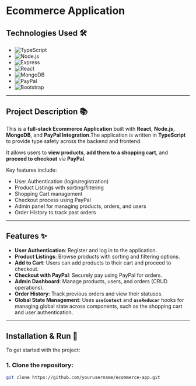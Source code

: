 # **Ecommerce Application**

## **Technologies Used 🛠️**
- ![TypeScript](https://img.shields.io/badge/TypeScript-3178C6?style=for-the-badge&logo=typescript&logoColor=white)
- ![Node.js](https://img.shields.io/badge/Node.js-339933?style=for-the-badge&logo=node.js&logoColor=white)
- ![Express](https://img.shields.io/badge/Express.js-000000?style=for-the-badge&logo=express&logoColor=white)
- ![React](https://img.shields.io/badge/React-61DAFB?style=for-the-badge&logo=react&logoColor=black)
- ![MongoDB](https://img.shields.io/badge/MongoDB-47A248?style=for-the-badge&logo=mongodb&logoColor=white)
- ![PayPal](https://img.shields.io/badge/PayPal-003087?style=for-the-badge&logo=paypal&logoColor=white)
- ![Bootstrap](https://img.shields.io/badge/Bootstrap-563D7C?style=for-the-badge&logo=bootstrap&logoColor=white)

---

## **Project Description 📚**

This is a **full-stack Ecommerce Application** built with **React**, **Node.js**, **MongoDB**, and **PayPal Integration**.The application is written in **TypeScript** to provide type safety across the backend and frontend.</br>
 
It allows users to **view products**, **add them to a shopping cart**, and **proceed to checkout** via **PayPal**.

Key features include:
- User Authentication (login/registration)
- Product Listings with sorting/filtering
- Shopping Cart management
- Checkout process using PayPal
- Admin panel for managing products, orders, and users
- Order History to track past orders


---

## **Features ✨**
- **User Authentication**: Register and log in to the application.
- **Product Listings**: Browse products with sorting and filtering options.
- **Add to Cart**: Users can add products to their cart and proceed to checkout.
- **Checkout with PayPal**: Securely pay using PayPal for orders.
- **Admin Dashboard**: Manage products, users, and orders (CRUD operations).
- **Order History**: Track previous orders and view their statuses.
- **Global State Management**: Uses **`useContext`** and **`useReducer`** hooks for managing global state across components, such as the shopping cart and user authentication.


---

## **Installation & Run 🚀**

To get started with the project:

### **1. Clone the repository**:
   ```bash
   git clone https://github.com/yourusername/ecommerce-app.git
   

